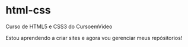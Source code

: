 # html-css
 Curso de HTML5 e CSS3 do CursoemVideo

 Estou aprendendo a criar sites e agora vou gerenciar meus repósitorios!
